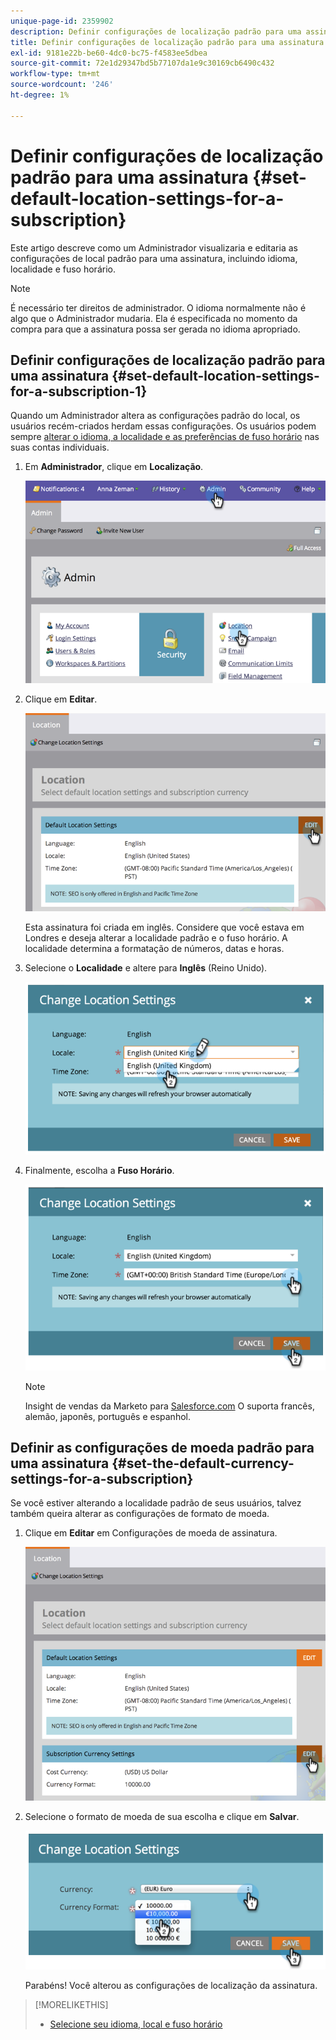 ```yaml
---
unique-page-id: 2359902
description: Definir configurações de localização padrão para uma assinatura - Documentos do Marketo - Documentação do produto
title: Definir configurações de localização padrão para uma assinatura
exl-id: 9181e22b-be60-4dc0-bc75-f4583ee5dbea
source-git-commit: 72e1d29347bd5b77107da1e9c30169cb6490c432
workflow-type: tm+mt
source-wordcount: '246'
ht-degree: 1%

---
```


# Definir configurações de localização padrão para uma assinatura {#set-default-location-settings-for-a-subscription}

Este artigo descreve como um Administrador visualizaria e editaria as configurações de local padrão para uma assinatura, incluindo idioma, localidade e fuso horário.

>[!NOTE]
>
>É necessário ter direitos de administrador. O idioma normalmente não é algo que o Administrador mudaria. Ela é especificada no momento da compra para que a assinatura possa ser gerada no idioma apropriado.

## Definir configurações de localização padrão para uma assinatura {#set-default-location-settings-for-a-subscription-1}

Quando um Administrador altera as configurações padrão do local, os usuários recém-criados herdam essas configurações. Os usuários podem sempre [alterar o idioma, a localidade e as preferências de fuso horário](/help/marketo/product-docs/administration/settings/select-your-language-locale-and-time-zone.md) nas suas contas individuais.

1. Em **Administrador**, clique em **Localização**.

   ![](assets/image2014-11-7-11-3a39-3a17.png)

1. Clique em **Editar**.

   ![](assets/image2014-11-7-11-3a40-3a39.png)

   Esta assinatura foi criada em inglês. Considere que você estava em Londres e deseja alterar a localidade padrão e o fuso horário. A localidade determina a formatação de números, datas e horas.

1. Selecione o **Localidade** e altere para **Inglês** (Reino Unido).

   ![](assets/image2014-11-7-11-3a51-3a26.png)

1. Finalmente, escolha a **Fuso Horário**.

   ![](assets/image2014-11-7-14-3a42-3a34.png)

   >[!NOTE]
   >
   >Insight de vendas da Marketo para [Salesforce.com](https://salesforce.com/) O suporta francês, alemão, japonês, português e espanhol.

## Definir as configurações de moeda padrão para uma assinatura {#set-the-default-currency-settings-for-a-subscription}

Se você estiver alterando a localidade padrão de seus usuários, talvez também queira alterar as configurações de formato de moeda.

1. Clique em **Editar** em Configurações de moeda de assinatura.

   ![](assets/image2014-11-7-15-3a50-3a33.png)

1. Selecione o formato de moeda de sua escolha e clique em **Salvar**.

   ![](assets/image2014-11-7-15-3a58-3a21.png)

   Parabéns! Você alterou as configurações de localização da assinatura.

>[!MORELIKETHIS]
>
>* [Selecione seu idioma, local e fuso horário](/help/marketo/product-docs/administration/settings/select-your-language-locale-and-time-zone.md)

